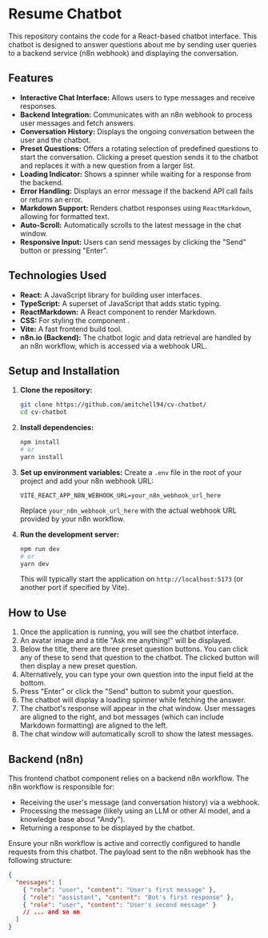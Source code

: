 # Resume Chatbot

This repository contains the code for a React-based chatbot interface. This chatbot is designed to answer questions about me by sending user queries to a backend service (n8n webhook) and displaying the conversation.

## Features

* **Interactive Chat Interface:** Allows users to type messages and receive responses.
* **Backend Integration:** Communicates with an n8n webhook to process user messages and fetch answers.
* **Conversation History:** Displays the ongoing conversation between the user and the chatbot.
* **Preset Questions:** Offers a rotating selection of predefined questions to start the conversation. Clicking a preset question sends it to the chatbot and replaces it with a new question from a larger list.
* **Loading Indicator:** Shows a spinner while waiting for a response from the backend.
* **Error Handling:** Displays an error message if the backend API call fails or returns an error.
* **Markdown Support:** Renders chatbot responses using `ReactMarkdown`, allowing for formatted text.
* **Auto-Scroll:** Automatically scrolls to the latest message in the chat window.
* **Responsive Input:** Users can send messages by clicking the "Send" button or pressing "Enter".

## Technologies Used

* **React:** A JavaScript library for building user interfaces.
* **TypeScript:** A superset of JavaScript that adds static typing.
* **ReactMarkdown:** A React component to render Markdown.
* **CSS:** For styling the component .
* **Vite:**  A fast frontend build tool.
* **n8n.io (Backend):** The chatbot logic and data retrieval are handled by an n8n workflow, which is accessed via a webhook URL.

## Setup and Installation

1.  **Clone the repository:**
    ```bash
    git clone https://github.com/amitchell94/cv-chatbot/
    cd cv-chatbot
    ```

2.  **Install dependencies:**
    ```bash
    npm install
    # or
    yarn install
    ```

3.  **Set up environment variables:**
    Create a `.env` file in the root of your project and add your n8n webhook URL:
    ```env
    VITE_REACT_APP_N8N_WEBHOOK_URL=your_n8n_webhook_url_here
    ```
    Replace `your_n8n_webhook_url_here` with the actual webhook URL provided by your n8n workflow.

4.  **Run the development server:**
    ```bash
    npm run dev
    # or
    yarn dev
    ```
    This will typically start the application on `http://localhost:5173` (or another port if specified by Vite).

## How to Use

1.  Once the application is running, you will see the chatbot interface.
2.  An avatar image and a title "Ask me anything!" will be displayed.
3.  Below the title, there are three preset question buttons. You can click any of these to send that question to the chatbot. The clicked button will then display a new preset question.
4.  Alternatively, you can type your own question into the input field at the bottom.
5.  Press "Enter" or click the "Send" button to submit your question.
6.  The chatbot will display a loading spinner while fetching the answer.
7.  The chatbot's response will appear in the chat window. User messages are aligned to the right, and bot messages (which can include Markdown formatting) are aligned to the left.
8.  The chat window will automatically scroll to show the latest messages.

## Backend (n8n)

This frontend chatbot component relies on a backend n8n workflow. The n8n workflow is responsible for:

* Receiving the user's message (and conversation history) via a webhook.
* Processing the message (likely using an LLM or other AI model, and a knowledge base about "Andy").
* Returning a response to be displayed by the chatbot.

Ensure your n8n workflow is active and correctly configured to handle requests from this chatbot. The payload sent to the n8n webhook has the following structure:

```json
{
  "messages": [
    { "role": "user", "content": "User's first message" },
    { "role": "assistant", "content": "Bot's first response" },
    { "role": "user", "content": "User's second message" }
    // ... and so on
  ]
}